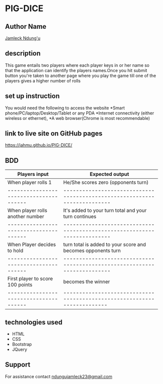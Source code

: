 # PIG-DICE

## Author Name
[Jamleck Ndung'u](https://github.com/jahmu)

## description 
This game entails two players where each player keys in or her name so that the application can identify the players names.Once you hit submit button you're taken to another page where you play the game till one of the players gives a higher number of rolls

## set up instruction
You would need the following to access the website *Smart phone/PC/laptop/Desktop/Tablet or any PDA *Internet connectivity (either wireless or ethernet), *A web browser(Chrome is most recommendable) 

## link to live site on GitHub pages
https://jahmu.github.io/PIG-DICE/

## BDD
Players input                         |      Expected output
--------------------------------------|--------------------------------------------------------------------------   
When player rolls 1	                  |     He/She scores zero (opponents turn)
--------------------------------------|-------------------------------------------------------------------------
When player rolls another number	    |    It's added to your turn total and your turn continues
--------------------------------------|-------------------------------------------------------------------------
When Player decides to hold           |    turn total is added to your score and becomes opponents turn
--------------------------------------|-------------------------------------------------------------------------
First player to score 100 points	    |     becomes the winner
--------------------------------------|------------------------------------------------------------------------

## technologies used
* HTML
* CSS
* Bootstrap
* JQuery

## Support
For assistance contact ndungujamleck23@gmail.com

